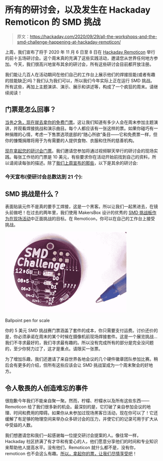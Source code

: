 # 所有的研讨会，以及发生在 Hackaday Remoticon 的 SMD 挑战

> 原文：<https://hackaday.com/2020/09/29/all-the-workshops-and-the-smd-challenge-happening-at-hackaday-remoticon/>

上周，我们宣布了将于 2020 年 11 月 6 日至 8 日在 [Hackaday Remoticon](https://www.eventbrite.com/e/remoticon-tickets-115886905855) 举行的前十五场研讨会。这个周末真的充满了这些实践活动，邀请您从世界任何地方参加。今天，我们很高兴地宣布其余的研讨会，所有这些研讨会目前都开放注册。

我们能让几百人在活动期间在他们自己的工作台上展示他们的焊接技能(或者有趣的技能缺乏)吗？我们认为我们可以，所以我们今年实际上正在运行 SMD 挑战。所有这些，再加上主题演讲、演示、展示和讲述等，构成了一个疯狂的周末。请继续阅读！

## 门票是怎么回事？

[当务之急，现在就去拿你的免费门票](https://www.eventbrite.com/e/remoticon-tickets-115886905855)。这让我们知道有多少人会在周末参加主题演讲，并观看焊接挑战和演示曲目。每个人都应该有一张这样的票。如果你碰巧有一种捐赠的心情，考虑一下售票选项底部的“随心所欲”条目——它和免费票一样，但你的慷慨捐赠将用于为有需要的人提供食物、衣服和住所的慈善机构。

[现在拿起您的研讨会门票](https://www.eventbrite.com/e/remoticon-tickets-115886905855)。我们邀请您参加将通过视频聊天举行的研讨会的现场实践。每张工作坊的门票是 10 美元，有些要求你在活动开始前找到自己的资料，所以请阅读每张的描述。除了[我们上周宣布的那些](https://hackaday.com/2020/09/22/remoticon-tickets-and-workshops-just-dropped/)，以下是其余的研讨会:

### 今天宣布(使研讨会总数达到 21 个):

## SMD 挑战是什么？

表面贴装元件不是真的要手工焊接，这是一个黑客。所以让我们一起黑进去，在镜头前做吧！在过去的两年里，我们使用 MakersBox 设计的优秀的 [SMD 挑战板作为](https://www.tindie.com/products/MakersBox/smd-challenge/)[在现场活动](https://hackaday.com/2019/11/18/a-newbie-takes-the-smd-challenge-at-supercon/)中正面挑战的目标。在 Remoticon，你可以在自己的工作台上接受挑战。

![](img/f3df25b9388e23e68301eb0ea230d061.png)

Ballpoint pen for scale

你的 5 美元 SMD 挑战赛门票涵盖了套件的成本，你只需要支付运费。讨价还价的是，你必须承诺在周末的某个时候在摄像机前现场焊接套件。这是一个展览挑战…我们不寻求最好的，我们寻求最有趣的。所以没有完成所有的部分是完全没问题的，至少你努力过了，这才是重点。请限买一张票。

为了增加乐趣，我们还邀请了来自世界各地会议的几个硬件徽章团队参加比赛。稍后会有更多的介绍，但所有这些应该会让 SMD 挑战室成为一个周末聚会的好地方。

## 令人敬畏的人创造难忘的事件

很抱歉今年我们不能亲自聚一聚。然而，柠檬、柠檬水以及所有这些东西——Remoticon 给了我们很多新的机会。最深刻的是，它打破了亲自参加会议的地理、时间和费用的障碍。如果你从未参加过现场黑客日活动，现在你可以了！它还缓解了有足够的物理空间来举办众多研讨会的压力，并使它们的记录可用于扩大从中受益的人数。

我们想邀请您和我们一起感谢每一位提交研讨会提案的人。像往常一样，Hackaday 社区挤满了有才华和有爱心的人，他们愿意分享他们的时间和专业知识来帮助他人提高水平。没有他们，Remoticon 就什么都不是，没有你，remoticon 也不会这么有趣。[所以，拿起你的票，让我们尽情享受吧](https://www.eventbrite.com/e/remoticon-tickets-115886905855)！